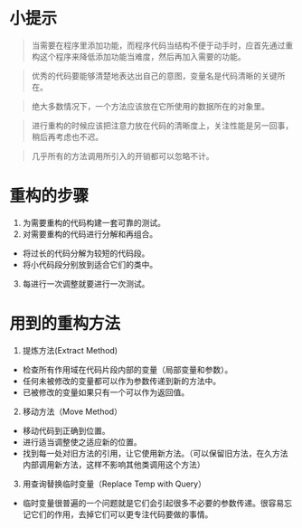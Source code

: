 # 小提示

> 当需要在程序里添加功能，而程序代码当结构不便于动手时，应首先通过重构这个程序来降低添加功能当难度，然后再加入需要的功能。

> 优秀的代码要能够清楚地表达出自己的意图，变量名是代码清晰的关键所在。

> 绝大多数情况下，一个方法应该放在它所使用的数据所在的对象里。

> 进行重构的时候应该把注意力放在代码的清晰度上，关注性能是另一回事，稍后再考虑也不迟。

> 几乎所有的方法调用所引入的开销都可以忽略不计。

# 重构的步骤

1. 为需要重构的代码构建一套可靠的测试。
2. 对需要重构的代码进行分解和再组合。
  - 将过长的代码分解为较短的代码段。
  - 将小代码段分别放到适合它们的类中。
3. 每进行一次调整就要进行一次测试。


# 用到的重构方法

1. 提炼方法(Extract Method)
  - 检查所有作用域在代码片段内部的变量（局部变量和参数）。
  - 任何未被修改的变量都可以作为参数传递到新的方法中。
  - 已被修改的变量如果只有一个可以作为返回值。

2. 移动方法（Move Method）
  - 移动代码到正确到位置。
  - 进行适当调整使之适应新的位置。
  - 找到每一处对旧方法的引用，让它使用新方法。（可以保留旧方法，在久方法内部调用新方法，这样不影响其他类调用这个方法）

3. 用查询替换临时变量（Replace Temp with Query）
  - 临时变量很普遍的一个问题就是它们会引起很多不必要的参数传递。很容易忘记它们的作用，去掉它们可以更专注代码要做的事情。
